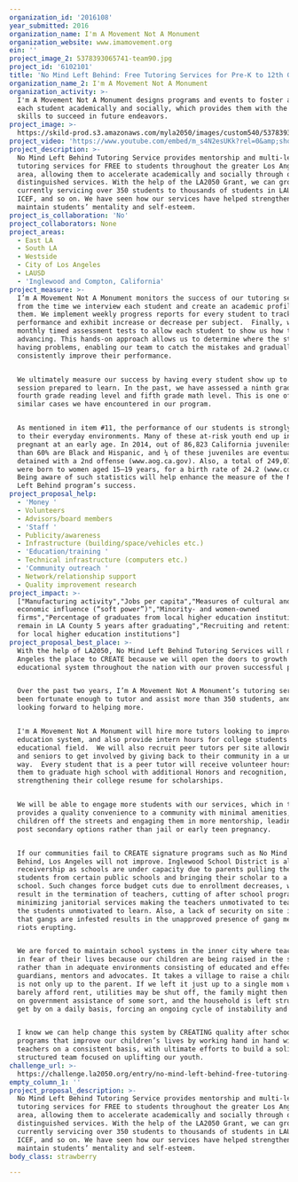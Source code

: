```yaml
---
organization_id: '2016108'
year_submitted: 2016
organization_name: I'm A Movement Not A Monument
organization_website: www.imamovement.org
ein: ''
project_image_2: 5378393065741-team90.jpg
project_id: '6102101'
title: 'No Mind Left Behind: Free Tutoring Services for Pre-K to 12th Graders'
organization_name_2: I'm A Movement Not A Monument
organization_activity: >-
  I'm A Movement Not A Monument designs programs and events to foster and engage
  each student academically and socially, which provides them with the necessary
  skills to succeed in future endeavors.
project_image: >-
  https://skild-prod.s3.amazonaws.com/myla2050/images/custom540/5378393065741-team90.jpg
project_video: 'https://www.youtube.com/embed/m_s4N2esUKk?rel=0&amp;showinfo=0'
project_description: >-
  No Mind Left Behind Tutoring Service provides mentorship and multi-level
  tutoring services for FREE to students throughout the greater Los Angeles
  area, allowing them to accelerate academically and socially through our
  distinguished services. With the help of the LA2050 Grant, we can grow from
  currently servicing over 350 students to thousands of students in LAUSD, ISD,
  ICEF, and so on. We have seen how our services have helped strengthen and
  maintain students’ mentality and self-esteem.
project_is_collaboration: 'No'
project_collaborators: None
project_areas:
  - East LA
  - South LA
  - Westside
  - City of Los Angeles
  - LAUSD
  - 'Inglewood and Compton, California'
project_measure: >-
  I’m A Movement Not A Monument monitors the success of our tutoring service
  from the time we interview each student and create an academic profile for
  them. We implement weekly progress reports for every student to track their
  performance and exhibit increase or decrease per subject.  Finally, we create
  monthly timed assessment tests to allow each student to show us how they are
  advancing. This hands-on approach allows us to determine where the student is
  having problems, enabling our team to catch the mistakes and gradually and
  consistently improve their performance.


  We ultimately measure our success by having every student show up to each
  session prepared to learn. In the past, we have assessed a ninth grader at a
  fourth grade reading level and fifth grade math level. This is one of many
  similar cases we have encountered in our program. 


  As mentioned in item #11, the performance of our students is strongly related
  to their everyday environments. Many of these at-risk youth end up in jail or
  pregnant at an early age. In 2014, out of 86,823 California juveniles, more
  than 60% are Black and Hispanic, and ¼ of these juveniles are eventually
  detained with a 2nd offense (www.aog.ca.gov). Also, a total of 249,078 babies
  were born to women aged 15–19 years, for a birth rate of 24.2 (www.cdc.gov).
  Being aware of such statistics will help enhance the measure of the No Mind
  Left Behind program’s success.
project_proposal_help:
  - 'Money '
  - Volunteers
  - Advisors/board members
  - 'Staff '
  - Publicity/awareness
  - Infrastructure (building/space/vehicles etc.)
  - 'Education/training '
  - Technical infrastructure (computers etc.)
  - 'Community outreach '
  - Network/relationship support
  - Quality improvement research
project_impact: >-
  ["Manufacturing activity","Jobs per capita","Measures of cultural and global
  economic influence (“soft power”)","Minority- and women-owned
  firms","Percentage of graduates from local higher education institutions that
  remain in LA County 5 years after graduating","Recruiting and retention rates
  for local higher education institutions"]
project_proposal_best_place: >-
  With the help of LA2050, No Mind Left Behind Tutoring Services will make Los
  Angeles the place to CREATE because we will open the doors to growth in the
  educational system throughout the nation with our proven successful program. 


  Over the past two years, I’m A Movement Not A Monument’s tutoring services has
  been fortunate enough to tutor and assist more than 350 students, and we are
  looking forward to helping more.


  I'm A Movement Not A Monument will hire more tutors looking to improve the
  education system, and also provide intern hours for college students in the
  educational field.  We will also recruit peer tutors per site allowing juniors
  and seniors to get involved by giving back to their community in a unique
  way.  Every student that is a peer tutor will receive volunteer hours allowing
  them to graduate high school with additional Honors and recognition, thus
  strengthening their college resume for scholarships.    


  We will be able to engage more students with our services, which in turn
  provides a quality convenience to a community with minimal amenities, keeping
  children off the streets and engaging them in more mentorship, leading them to
  post secondary options rather than jail or early teen pregnancy.  


  If our communities fail to CREATE signature programs such as No Mind Left
  Behind, Los Angeles will not improve. Inglewood School District is already in
  receivership as schools are under capacity due to parents pulling their
  students from certain public schools and bringing their scholar to a charter
  school. Such changes force budget cuts due to enrollment decreases, which
  result in the termination of teachers, cutting of after school programs, and
  minimizing janitorial services making the teachers unmotivated to teach and
  the students unmotivated to learn. Also, a lack of security on site in areas
  that gangs are infested results in the unapproved presence of gang members and
  riots erupting. 


  We are forced to maintain school systems in the inner city where teachers are
  in fear of their lives because our children are being raised in the streets
  rather than in adequate environments consisting of educated and effective
  guardians, mentors and advocates. It takes a village to raise a child and it
  is not only up to the parent. If we left it just up to a single mom who can
  barely afford rent, utilities may be shut off, the family might then be placed
  on government assistance of some sort, and the household is left struggling to
  get by on a daily basis, forcing an ongoing cycle of instability and poverty.


  I know we can help change this system by CREATING quality after school
  programs that improve our children’s lives by working hand in hand with
  teachers on a consistent basis, with ultimate efforts to build a solidly
  structured team focused on uplifting our youth.
challenge_url: >-
  https://challenge.la2050.org/entry/no-mind-left-behind-free-tutoring-services-for-pre-k-to-12th-graders
empty_column_1: ''
project_proposal_description: >-
  No Mind Left Behind Tutoring Service provides mentorship and multi-level
  tutoring services for FREE to students throughout the greater Los Angeles
  area, allowing them to accelerate academically and socially through our
  distinguished services. With the help of the LA2050 Grant, we can grow from
  currently servicing over 350 students to thousands of students in LAUSD, ISD,
  ICEF, and so on. We have seen how our services have helped strengthen and
  maintain students’ mentality and self-esteem.
body_class: strawberry

---
```

